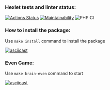 ### Hexlet tests and linter status:
[![Actions Status](https://github.com/takieDela/php-project-lvl1/workflows/hexlet-check/badge.svg)](https://github.com/takieDela/php-project-lvl1/actions)
[![Maintainability](https://api.codeclimate.com/v1/badges/fc3192ea951fce704d5a/maintainability)](https://codeclimate.com/github/takieDela/php-project-lvl1/maintainability)
![PHP CI](https://github.com/takieDela/php-project-lvl1/workflows/PHP%20CI/badge.svg)

### How to install the package:
Use `make install` command to install the package

[![asciicast](https://asciinema.org/a/K7CJhlho5xINn5Fi8kqZJaVq1.svg)](https://asciinema.org/a/K7CJhlho5xINn5Fi8kqZJaVq1)

### Even Game:
Use `make brain-even` command to start<br>

[![asciicast](https://asciinema.org/a/KVOYAWt39cHESsnbUAZ09W0mF.svg)](https://asciinema.org/a/KVOYAWt39cHESsnbUAZ09W0mF)
